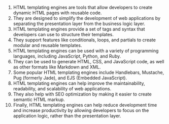 

1. HTML templating engines are tools that allow developers to create dynamic HTML pages with reusable code.
2. They are designed to simplify the development of web applications by separating the presentation layer from the business logic layer.
3. HTML templating engines provide a set of tags and syntax that developers can use to structure their templates.
4. They support features like conditionals, loops, and partials to create modular and reusable templates.
5. HTML templating engines can be used with a variety of programming languages, including JavaScript, Python, and Ruby.
6. They can be used to generate HTML, CSS, and JavaScript code, as well as other formats like Markdown and XML.
7. Some popular HTML templating engines include Handlebars, Mustache, Pug (formerly Jade), and EJS (Embedded JavaScript).
8. HTML templating engines can help improve the maintainability, readability, and scalability of web applications.
9. They also help with SEO optimization by making it easier to create semantic HTML markup.
10. Finally, HTML templating engines can help reduce development time and increase productivity by allowing developers to focus on the application logic, rather than the presentation layer.